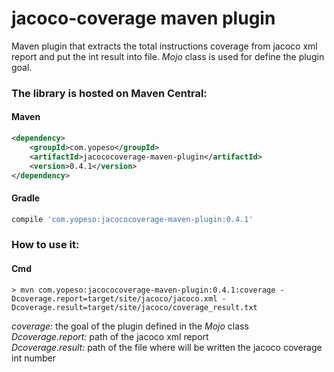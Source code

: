 # jacoco-coverage maven plugin

Maven plugin that extracts the total instructions coverage from jacoco xml report and put the int result into file.
*Mojo* class is used for define the plugin goal.

### The library is hosted on Maven Central:

#### Maven
```xml
<dependency>
    <groupId>com.yopeso</groupId>
    <artifactId>jacococoverage-maven-plugin</artifactId>
    <version>0.4.1</version>
</dependency>
```

#### Gradle
```groovy
compile 'com.yopeso:jacococoverage-maven-plugin:0.4.1'
```

### How to use it:

#### Cmd

```shell
> mvn com.yopeso:jacococoverage-maven-plugin:0.4.1:coverage -Dcoverage.report=target/site/jacoco/jacoco.xml -Dcoverage.result=target/site/jacoco/coverage_result.txt
```

*coverage:* the goal of the plugin defined in the *Mojo* class  
*Dcoverage.report:* path of the jacoco xml report   
*Dcoverage.result:* path of the file where will be written the jacoco coverage int number
